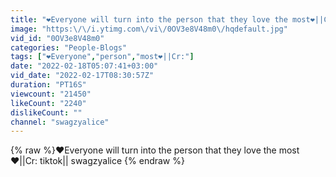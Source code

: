 ```yaml
---
title: "❤️Everyone will turn into the person that they love the most❤️||Cr: tiktok|| swagzyalice"
image: "https:\/\/i.ytimg.com\/vi\/0OV3e8V48m0\/hqdefault.jpg"
vid_id: "0OV3e8V48m0"
categories: "People-Blogs"
tags: ["❤️Everyone","person","most❤️||Cr:"]
date: "2022-02-18T05:07:41+03:00"
vid_date: "2022-02-17T08:30:57Z"
duration: "PT16S"
viewcount: "21450"
likeCount: "2240"
dislikeCount: ""
channel: "swagzyalice"
---
```

{% raw %}❤️Everyone will turn into the person that they love the most❤️||Cr: tiktok|| swagzyalice {% endraw %}
